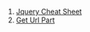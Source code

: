 1. [Jquery Cheat Sheet](https://oscarotero.com/jquery/)
2. [Get Url Part](https://css-tricks.com/snippets/javascript/get-url-and-url-parts-in-javascript/)
